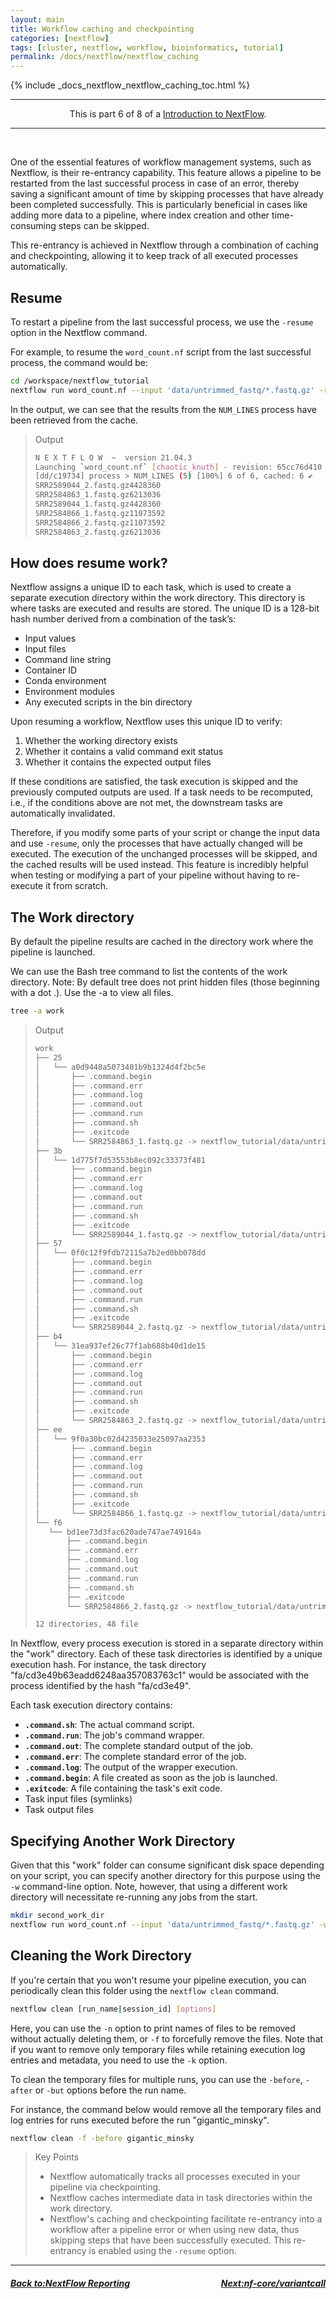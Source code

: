 ```yaml
---
layout: main
title: Workflow caching and checkpointing
categories: [nextflow]
tags: [cluster, nextflow, workflow, bioinformatics, tutorial]
permalink: /docs/nextflow/nextflow_caching
---
```


{% include _docs_nextflow_nextflow_caching_toc.html %}

<hr>
<center>This is part 6 of 8 of a <a href="/nextflow_varcal/docs/nextflow/" target="_blank">Introduction to NextFlow</a>.</center>
<hr>

<br>

One of the essential features of workflow management systems, such as Nextflow, is their re-entrancy capability. This feature allows a pipeline to be restarted from the last successful process in case of an error, thereby saving a significant amount of time by skipping processes that have already been completed successfully. This is particularly beneficial in cases like adding more data to a pipeline, where index creation and other time-consuming steps can be skipped.

This re-entrancy is achieved in Nextflow through a combination of caching and checkpointing, allowing it to keep track of all executed processes automatically.

## Resume

To restart a pipeline from the last successful process, we use the `-resume` option in the Nextflow command.

For example, to resume the `word_count.nf` script from the last successful process, the command would be:

```bash
cd /workspace/nextflow_tutorial
nextflow run word_count.nf --input 'data/untrimmed_fastq/*.fastq.gz' -resume
```

In the output, we can see that the results from the `NUM_LINES` process have been retrieved from the cache.

> Output
>
> ```bash
> N E X T F L O W  ~  version 21.04.3
> Launching `word_count.nf` [chaotic_knuth] - revision: 65cc76d410
> [dd/c19734] process > NUM_LINES (5) [100%] 6 of 6, cached: 6 ✔
> SRR2589044_2.fastq.gz4428360
> SRR2584863_1.fastq.gz6213036
> SRR2589044_1.fastq.gz4428360
> SRR2584866_1.fastq.gz11073592
> SRR2584866_2.fastq.gz11073592
> SRR2584863_2.fastq.gz6213036
> ```

## How does resume work?

Nextflow assigns a unique ID to each task, which is used to create a separate execution directory within the work directory. This directory is where tasks are executed and results are stored. The unique ID is a 128-bit hash number derived from a combination of the task’s:

- Input values
- Input files
- Command line string
- Container ID
- Conda environment
- Environment modules
- Any executed scripts in the bin directory

Upon resuming a workflow, Nextflow uses this unique ID to verify:

1.  Whether the working directory exists
2.  Whether it contains a valid command exit status
3.  Whether it contains the expected output files

If these conditions are satisfied, the task execution is skipped and the previously computed outputs are used. If a task needs to be recomputed, i.e., if the conditions above are not met, the downstream tasks are automatically invalidated.

Therefore, if you modify some parts of your script or change the input data and use `-resume`, only the processes that have actually changed will be executed. The execution of the unchanged processes will be skipped, and the cached results will be used instead. This feature is incredibly helpful when testing or modifying a part of your pipeline without having to re-execute it from scratch.

## The Work directory

By default the pipeline results are cached in the directory work where the pipeline is launched.

We can use the Bash tree command to list the contents of the work directory. Note: By default tree does not print hidden files (those beginning with a dot .). Use the -a to view all files.

```bash
tree -a work
```

> Output
>
> ```bash
> work
> ├── 25
> │   └── a0d9448a5073401b9b1324d4f2bc5e
> │       ├── .command.begin
> │       ├── .command.err
> │       ├── .command.log
> │       ├── .command.out
> │       ├── .command.run
> │       ├── .command.sh
> │       ├── .exitcode
> │       └── SRR2584863_1.fastq.gz -> nextflow_tutorial/data/untrimmed_fastq/SRR2584863_1.fastq.gz
> ├── 3b
> │   └── 1d775f7d53553b8ec092c33373f481
> │       ├── .command.begin
> │       ├── .command.err
> │       ├── .command.log
> │       ├── .command.out
> │       ├── .command.run
> │       ├── .command.sh
> │       ├── .exitcode
> │       └── SRR2589044_1.fastq.gz -> nextflow_tutorial/data/untrimmed_fastq/SRR2589044_1.fastq.gz
> ├── 57
> │   └── 0f0c12f9fdb72115a7b2ed0bb078dd
> │       ├── .command.begin
> │       ├── .command.err
> │       ├── .command.log
> │       ├── .command.out
> │       ├── .command.run
> │       ├── .command.sh
> │       ├── .exitcode
> │       └── SRR2589044_2.fastq.gz -> nextflow_tutorial/data/untrimmed_fastq/SRR2589044_2.fastq.gz
> ├── b4
> │   └── 31ea937ef26c77f1ab688b40d1de15
> │       ├── .command.begin
> │       ├── .command.err
> │       ├── .command.log
> │       ├── .command.out
> │       ├── .command.run
> │       ├── .command.sh
> │       ├── .exitcode
> │       └── SRR2584863_2.fastq.gz -> nextflow_tutorial/data/untrimmed_fastq/SRR2584863_2.fastq.gz
> ├── ee
> │   └── 9f0a30bc02d4235033e25097aa2353
> │       ├── .command.begin
> │       ├── .command.err
> │       ├── .command.log
> │       ├── .command.out
> │       ├── .command.run
> │       ├── .command.sh
> │       ├── .exitcode
> │       └── SRR2584866_1.fastq.gz -> nextflow_tutorial/data/untrimmed_fastq/SRR2584866_1.fastq.gz
> └── f6
>    └── bd1ee73d3fac620ade747ae749164a
>        ├── .command.begin
>        ├── .command.err
>        ├── .command.log
>        ├── .command.out
>        ├── .command.run
>        ├── .command.sh
>        ├── .exitcode
>        └── SRR2584866_2.fastq.gz -> nextflow_tutorial/data/untrimmed_fastq/SRR2584866_2.fastq.gz
>
> 12 directories, 48 file
> ```

In Nextflow, every process execution is stored in a separate directory within the "work" directory. Each of these task directories is identified by a unique execution hash. For instance, the task directory "fa/cd3e49b63eadd6248aa357083763c1" would be associated with the process identified by the hash "fa/cd3e49".

Each task execution directory contains:

- **`.command.sh`**: The actual command script.
- **`.command.run`**: The job's command wrapper.
- **`.command.out`**: The complete standard output of the job.
- **`.command.err`**: The complete standard error of the job.
- **`.command.log`**: The output of the wrapper execution.
- **`.command.begin`**: A file created as soon as the job is launched.
- **`.exitcode`**: A file containing the task's exit code.
- Task input files (symlinks)
- Task output files

## Specifying Another Work Directory

Given that this "work" folder can consume significant disk space depending on your script, you can specify another directory for this purpose using the `-w` command-line option. Note, however, that using a different work directory will necessitate re-running any jobs from the start.

```bash
mkdir second_work_dir
nextflow run word_count.nf --input 'data/untrimmed_fastq/*.fastq.gz' -w second_work_dir -resume
```

## Cleaning the Work Directory

If you're certain that you won't resume your pipeline execution, you can periodically clean this folder using the `nextflow clean` command.

```bash
nextflow clean [run_name|session_id] [options]
```

Here, you can use the `-n` option to print names of files to be removed without actually deleting them, or `-f` to forcefully remove the files. Note that if you want to remove only temporary files while retaining execution log entries and metadata, you need to use the `-k` option.

To clean the temporary files for multiple runs, you can use the `-before`, `-after` or `-but` options before the run name.

For instance, the command below would remove all the temporary files and log entries for runs executed before the run "gigantic_minsky".

```bash
nextflow clean -f -before gigantic_minsky
```

> Key Points
>
> - Nextflow automatically tracks all processes executed in your pipeline via checkpointing.
> - Nextflow caches intermediate data in task directories within the work directory.
> - Nextflow's caching and checkpointing facilitate re-entrancy into a workflow after a pipeline error or when using new data, thus skipping steps that have been successfully executed. This re-entrancy is enabled using the `-resume` option.

---

<h5><a href="/nextflow_varcal/docs/nextflow/nextflow_reporting" style="float: left"><b>Back to:</b>NextFlow Reporting</a>

<a href="/nextflow_varcal/docs/nextflow/nextflow_nfcore_variantcall" style="float: right"><b>Next:</b>nf-core/variantcall</a></h5>
